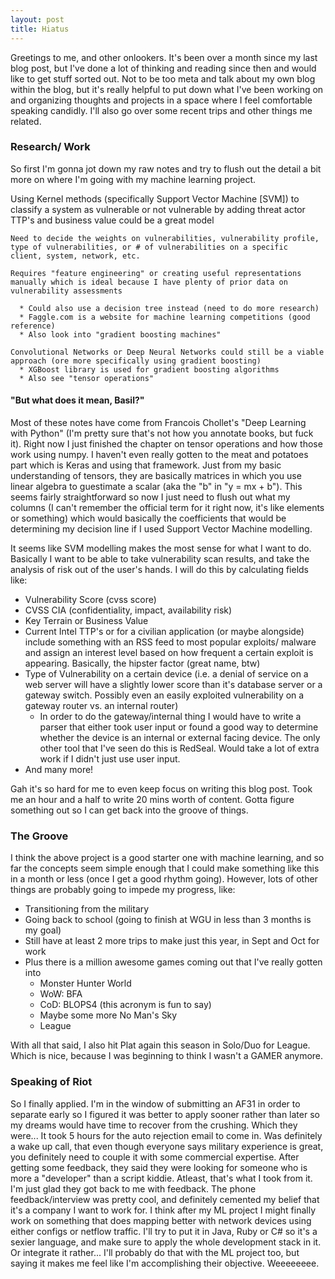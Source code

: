 ```yaml
---
layout: post
title: Hiatus
---
```


Greetings to me, and other onlookers. It's been over a month since my last blog post, but I've done a lot of thinking and reading since 
then and would like to get stuff sorted out. Not to be too meta and talk about my own blog within the blog, but it's really helpful to 
put down what I've been working on and organizing thoughts and projects in a space where I feel comfortable speaking candidly. I'll also 
go over some recent trips and other things me related.  

### Research/ Work  
So first I'm gonna jot down my raw notes and try to flush out the detail a bit more on where I'm going with my machine learning project.  

  Using Kernel methods (specifically Support Vector Machine [SVM]) to classify a system as vulnerable or not vulnerable by adding threat 
  actor TTP's and business value could be a great model  
    
    Need to decide the weights on vulnerabilities, vulnerability profile, type of vulnerabilities, or # of vulnerabilities on a specific 
    client, system, network, etc.  
    
    Requires "feature engineering" or creating useful representations manually which is ideal because I have plenty of prior data on 
    vulnerability assessments  
    
      * Could also use a decision tree instead (need to do more research)  
      * Faggle.com is a website for machine learning competitions (good reference)
      * Also look into "gradient boosting machines"  
    
    Convolutional Networks or Deep Neural Networks could still be a viable approach (ore more specifically using gradient boosting)  
      * XGBoost library is used for gradient boosting algorithms
      * Also see "tensor operations"  

#### "But what does it mean, Basil?"  
Most of these notes have come from Francois Chollet's "Deep Learning with Python" (I'm pretty sure that's not how you annotate books, but 
fuck it). Right now I just finished the chapter on tensor operations and how those work using numpy. I haven't even really gotten to the 
meat and potatoes part which is Keras and using that framework. Just from my basic understanding of tensors, they are basically matrices 
in which you use linear algebra to guestimate a scalar (aka the "b" in "y = mx + b"). This seems fairly straightforward so now I just need 
to flush out what my columns (I can't remember the official term for it right now, it's like elements or something) which would basically 
the coefficients that would be determining my decision line if I used Support Vector Machine modelling.  

It seems like SVM modelling makes the most sense for what I want to do. Basically I want to be able to take vulnerability scan results, 
and take the analysis of risk out of the user's hands. I will do this by calculating fields like:  
- Vulnerability Score (cvss score)  
- CVSS CIA (confidentiality, impact, availability risk)  
- Key Terrain or Business Value  
- Current Intel TTP's or for a civilian application (or maybe alongside) include something with an RSS feed to most popular exploits/
malware and assign an interest level based on how frequent a certain exploit is appearing. Basically, the hipster factor (great name, btw)  
- Type of Vulnerability on a certain device (i.e. a denial of service on a web server will have a slightly lower score than it's database
 server or a gateway switch. Possibly even an easily exploited vulnerability on a gateway router vs. an internal router)
  - In order to do the gateway/internal thing I would have to write a parser that either took user input or found a good way to determine 
  whether the device is an internal or external facing device. The only other tool that I've seen do this is RedSeal. Would take a lot of 
  extra work if I didn't just use user input.  
-  And many more!  

Gah it's so hard for me to even keep focus on writing this blog post. Took me an hour and a half to write 20 mins worth of content. Gotta 
figure something out so I can get back into the groove of things.  

### The Groove  
I think the above project is a good starter one with machine learning, and so far the concepts seem simple enough that I could make 
something like this in a month or less (once I get a good rhythm going). However, lots of other things are probably going to impede my 
progress, like:  

- Transitioning from the military  
- Going back to school (going to finish at WGU in less than 3 months is my goal)
- Still have at least 2 more trips to make just this year, in Sept and Oct for work
- Plus there is a million awesome games coming out that I've really gotten into  
  - Monster Hunter World  
  - WoW: BFA  
  - CoD: BLOPS4 (this acronym is fun to say)
  - Maybe some more No Man's Sky
  - League
  
With all that said, I also hit Plat again this season in Solo/Duo for League. Which is nice, because I was beginning to think I wasn't 
a GAMER anymore.

### Speaking of Riot  
So I finally applied. I'm in the window of submitting an AF31 in order to separate early so I figured it was better to apply sooner rather 
than later so my dreams would have time to recover from the crushing. Which they were... It took 5 hours for the auto rejection email to 
come in. Was definitely a wake up call, that even though everyone says military experience is great, you definitely need to couple it with 
some commercial expertise. After getting some feedback, they said they were looking for someone who is more a "developer" than a script kiddie. 
Atleast, that's what I took from it. I'm just glad they got back to me with feedback. The phone feedback/interview was pretty cool, and definitely 
cemented my belief that it's a company I want to work for. I think after my ML project I might finally work on something that does mapping 
better with network devices using either configs or netflow traffic. I'll try to put it in Java, Ruby or C# so it's a sexier language, and
make sure to apply the whole development stack in it. Or integrate it rather... I'll probably do that with the ML project too, but saying 
it makes me feel like I'm accomplishing their objective. Weeeeeeee.





